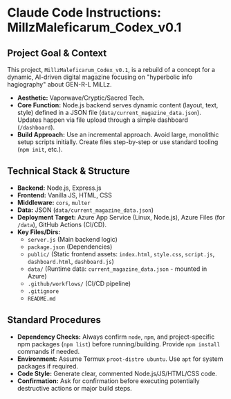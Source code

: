# Claude Code Instructions: MillzMaleficarum_Codex_v0.1

## Project Goal & Context
This project, `MillzMaleficarum_Codex_v0.1`, is a rebuild of a concept for a dynamic, AI-driven digital magazine focusing on "hyperbolic info hagiography" about GEN-R-L MiLLz.
- **Aesthetic:** Vaporwave/Cryptic/Sacred Tech.
- **Core Function:** Node.js backend serves dynamic content (layout, text, style) defined in a JSON file (`data/current_magazine_data.json`). Updates happen via file upload through a simple dashboard (`/dashboard`).
- **Build Approach:** Use an incremental approach. Avoid large, monolithic setup scripts initially. Create files step-by-step or use standard tooling (`npm init`, etc.).

## Technical Stack & Structure
- **Backend:** Node.js, Express.js
- **Frontend:** Vanilla JS, HTML, CSS
- **Middleware:** `cors`, `multer`
- **Data:** JSON (`data/current_magazine_data.json`)
- **Deployment Target:** Azure App Service (Linux, Node.js), Azure Files (for `/data`), GitHub Actions (CI/CD).
- **Key Files/Dirs:**
    - `server.js` (Main backend logic)
    - `package.json` (Dependencies)
    - `public/` (Static frontend assets: `index.html`, `style.css`, `script.js`, `dashboard.html`, `dashboard.js`)
    - `data/` (Runtime data: `current_magazine_data.json` - mounted in Azure)
    - `.github/workflows/` (CI/CD pipeline)
    - `.gitignore`
    - `README.md`

## Standard Procedures
- **Dependency Checks:** Always confirm `node`, `npm`, and project-specific npm packages (`npm list`) before running/building. Provide `npm install` commands if needed.
- **Environment:** Assume Termux `proot-distro ubuntu`. Use `apt` for system packages if required.
- **Code Style:** Generate clear, commented Node.js/JS/HTML/CSS code.
- **Confirmation:** Ask for confirmation before executing potentially destructive actions or major build steps.